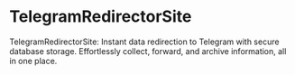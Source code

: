 # TelegramRedirectorSite
TelegramRedirectorSite: Instant data redirection to Telegram with secure database storage. Effortlessly collect, forward, and archive information, all in one place.
